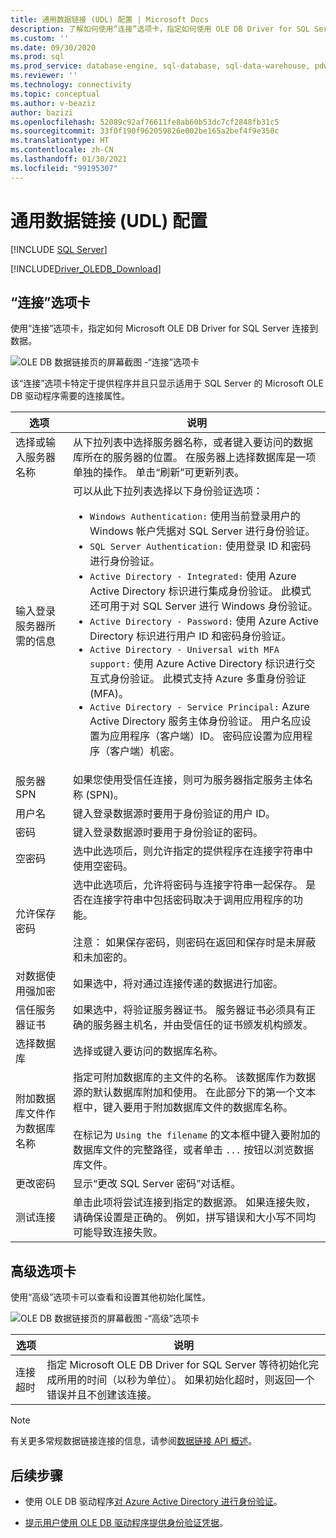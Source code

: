 ```yaml
---
title: 通用数据链接 (UDL) 配置 | Microsoft Docs
description: 了解如何使用“连接”选项卡，指定如何使用 OLE DB Driver for SQL Server 连接到数据。
ms.custom: ''
ms.date: 09/30/2020
ms.prod: sql
ms.prod_service: database-engine, sql-database, sql-data-warehouse, pdw
ms.reviewer: ''
ms.technology: connectivity
ms.topic: conceptual
ms.author: v-beaziz
author: bazizi
ms.openlocfilehash: 52089c92af76611fe8ab60b53dc7cf2848fb31c5
ms.sourcegitcommit: 33f0f190f962059826e002be165a2bef4f9e350c
ms.translationtype: HT
ms.contentlocale: zh-CN
ms.lasthandoff: 01/30/2021
ms.locfileid: "99195307"
---
```

# <a name="universal-data-link-udl-configuration"></a>通用数据链接 (UDL) 配置
[!INCLUDE [SQL Server](../../../includes/applies-to-version/sql-asdb-asdbmi-asa-pdw.md)]

[!INCLUDE[Driver_OLEDB_Download](../../../includes/driver_oledb_download.md)]

## <a name="connection-tab"></a>“连接”选项卡
使用“连接”选项卡，指定如何 Microsoft OLE DB Driver for SQL Server 连接到数据。

![OLE DB 数据链接页的屏幕截图 -“连接”选项卡](../media/data-link-pages-connection-tab.png)

该“连接”选项卡特定于提供程序并且只显示适用于 SQL Server 的 Microsoft OLE DB 驱动程序需要的连接属性。

|选项|说明|
|---   |---        |
|选择或输入服务器名称|从下拉列表中选择服务器名称，或者键入要访问的数据库所在的服务器的位置。 在服务器上选择数据库是一项单独的操作。 单击“刷新”可更新列表。
|输入登录服务器所需的信息|可以从此下拉列表选择以下身份验证选项： <ul><li>`Windows Authentication:` 使用当前登录用户的 Windows 帐户凭据对 SQL Server 进行身份验证。</li><li>`SQL Server Authentication:` 使用登录 ID 和密码进行身份验证。</li><li>`Active Directory - Integrated:` 使用 Azure Active Directory 标识进行集成身份验证。 此模式还可用于对 SQL Server 进行 Windows 身份验证。</li><li>`Active Directory - Password:` 使用 Azure Active Directory 标识进行用户 ID 和密码身份验证。</li><li>`Active Directory - Universal with MFA support:` 使用 Azure Active Directory 标识进行交互式身份验证。 此模式支持 Azure 多重身份验证 (MFA)。</li><li>`Active Directory - Service Principal:` Azure Active Directory 服务主体身份验证。 用户名应设置为应用程序（客户端）ID。 密码应设置为应用程序（客户端）机密。</li></ul>|
|服务器 SPN|如果您使用受信任连接，则可为服务器指定服务主体名称 (SPN)。|
|用户名|键入登录数据源时要用于身份验证的用户 ID。|
|密码|键入登录数据源时要用于身份验证的密码。|
|空密码|选中此选项后，则允许指定的提供程序在连接字符串中使用空密码。|
|允许保存密码|选中此选项后，允许将密码与连接字符串一起保存。 是否在连接字符串中包括密码取决于调用应用程序的功能。 <br/><br/>注意：  如果保存密码，则密码在返回和保存时是未屏蔽和未加密的。|
|对数据使用强加密|如果选中，将对通过连接传递的数据进行加密。|
|信任服务器证书|如果选中，将验证服务器证书。 服务器证书必须具有正确的服务器主机名，并由受信任的证书颁发机构颁发。|
|选择数据库|选择或键入要访问的数据库名称。|
|附加数据库文件作为数据库名称|指定可附加数据库的主文件的名称。 该数据库作为数据源的默认数据库附加和使用。 在此部分下的第一个文本框中，键入要用于附加数据库文件的数据库名称。<br/><br/>在标记为 `Using the filename` 的文本框中键入要附加的数据库文件的完整路径，或者单击 `...` 按钮以浏览数据库文件。|
|更改密码|显示“更改 SQL Server 密码”对话框。 |
|测试连接|单击此项将尝试连接到指定的数据源。 如果连接失败，请确保设置是正确的。 例如，拼写错误和大小写不同均可能导致连接失败。|

## <a name="advanced-tab"></a>高级选项卡
使用“高级”选项卡可以查看和设置其他初始化属性。

![OLE DB 数据链接页的屏幕截图 -“高级”选项卡](../media/data-link-pages-advanced-tab.png)

|选项|说明|
|---   |---        |
| 连接超时 | 指定 Microsoft OLE DB Driver for SQL Server 等待初始化完成所用的时间（以秒为单位）。 如果初始化超时，则返回一个错误并且不创建该连接。|


> [!NOTE]  
>  有关更多常规数据链接连接的信息，请参阅[数据链接 API 概述](/previous-versions/windows/desktop/ms718102(v=vs.85))。

## <a name="next-steps"></a>后续步骤
- 使用 OLE DB 驱动程序[对 Azure Active Directory 进行身份验证](../features/using-azure-active-directory.md)。

- [提示用户使用 OLE DB 驱动程序提供身份验证凭据](../help-topics/sql-server-login-dialog.md)。